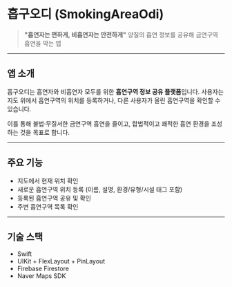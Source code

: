 # 흡구오디 (SmokingAreaOdi)

> **"흡연자는 편하게, 비흡연자는 안전하게"**
> 양질의 흡연 정보를 공유해 금연구역 흡연을 막는 앱

---

## 앱 소개

흡구오디는 흡연자와 비흡연자 모두를 위한 **흡연구역 정보 공유 플랫폼**입니다.
사용자는 지도 위에서 흡연구역의 위치를 등록하거나, 다른 사용자가 올린 흡연구역을 확인할 수 있습니다.

이를 통해 불법·무질서한 금연구역 흡연을 줄이고, 합법적이고 쾌적한 흡연 환경을 조성하는 것을 목표로 합니다.

---

## 주요 기능

* 지도에서 현재 위치 확인
* 새로운 흡연구역 위치 등록
  (이름, 설명, 환경/유형/시설 태그 포함)
* 등록된 흡연구역 공유 및 확인
* 주변 흡연구역 목록 확인

---

## 기술 스택

* Swift
* UIKit + FlexLayout + PinLayout
* Firebase Firestore
* Naver Maps SDK
